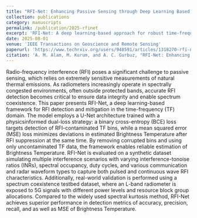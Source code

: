 ```yaml
---
title: "RFI-Net: Enhancing Passive Sensing through Deep Learning Based Time-Frequency Domain Radio Frequency Interference Detection and Mitigation"
collection: publications
category: manuscripts
permalink: /publication/2025-rfinet
excerpt: 'RFI-Net: A deep learning-based approach for robust time-frequency domain RFI detection and mitigation in passive sensing systems.'
date: 2025-08-01
venue: 'IEEE Transactions on Geoscience and Remote Sensing'
paperurl: 'https://www.techrxiv.org/users/948591/articles/1318270-rfi-net-enhancing-passive-sensing-through-deep-learning-based-time-frequency-domain-radio-frequency-interference-detection-and-mitigation'
citation: 'A. M. Alam, M. Kurum, and A. C. Gurbuz, "RFI-Net: Enhancing Passive Sensing through Deep Learning Based Time-Frequency Domain Radio Frequency Interference Detection and Mitigation," submitted to <i>IEEE Transactions on Geoscience and Remote Sensing</i>, 2025.'
---
```

Radio-frequency interference (RFI) poses a significant challenge to passive sensing, which relies on extremely sensitive measurements of natural thermal emissions. As radiometers increasingly operate in spectrally congested environments, often outside protected bands, accurate RFI detection becomes critical to ensure data integrity and enable spectrum coexistence. This paper presents RFI-Net, a deep learning-based framework for RFI detection and mitigation in the time-frequency (TF) domain. The model employs a U-Net architecture trained with a physicsinformed dual-loss strategy: a binary cross-entropy (BCE) loss targets detection of RFI-contaminated TF bins, while a mean squared error (MSE) loss minimizes deviations in estimated Brightness Temperature after RFI suppression at the same time. By removing corrupted bins and using only uncontaminated TF data, the framework enables reliable estimation of Brightness Temperature. RFI-Net is evaluated on a synthetic dataset simulating multiple interference scenarios with varying interference-tonoise ratios (INRs), spectral occupancy, duty cycles, and various communication and radar waveform types to capture both pulsed and continuous wave RFI characteristics. Additionally, real-world validation is performed using a spectrum coexistence testbed dataset, where an L-band radiometer is exposed to 5G signals with different power levels and resource block group allocations. Compared to the widely used spectral kurtosis method, RFI-Net achieves superior performance in detection metrics of accuracy, precision, recall, and as well as MSE of Brightness Temperature.
<!-- Optional: Include figures, dataset links, code repos, or additional context here -->
